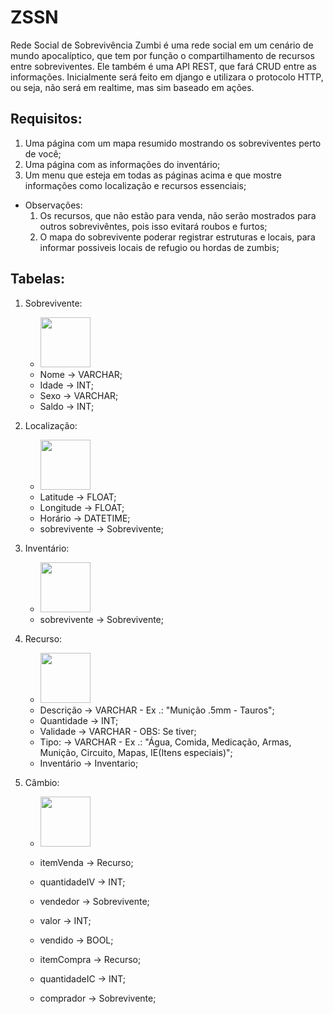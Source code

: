 # ZSSN

Rede Social de Sobrevivência Zumbi é uma rede social em um cenário de mundo apocalíptico, que tem por função o compartilhamento de recursos entre sobreviventes. Ele também é uma API REST, que fará CRUD entre as informações. Inicialmente será feito em django e utilizara o protocolo HTTP, ou seja, não será em realtime, mas sim baseado em ações.


## Requisitos:
1. Uma página com um mapa resumido mostrando os sobreviventes perto de você;
2. Uma página com as informações do inventário;
3. Um menu que esteja em todas as páginas acima e que mostre informações como localização e recursos essenciais;

* Observações: 
    1. Os recursos, que não estão para venda, não serão mostrados para outros sobrevivêntes, pois isso evitará roubos e furtos;
    2. O mapa do sobrevivente poderar registrar estruturas e locais, para informar possiveis locais de refugio ou hordas de zumbis;

## Tabelas:

1. Sobrevivente:
    * <img src="https://play-lh.googleusercontent.com/G7PgPigYZtgSYuI54jFWR0in7UHakWiPsHIzuqnV5Go9LYVM_tEt7QASOdUuhfBPCNE" width="80px">
    * Nome -> VARCHAR;
    * Idade -> INT;
    * Sexo -> VARCHAR;
    * Saldo -> INT;

2. Localização:
    * <img src="https://static.vecteezy.com/ti/vetor-gratis/p1/155483-mapa-do-tesouro-vector-gratis-vetor.jpg" width="80px">
    * Latitude -> FLOAT;
    * Longitude -> FLOAT;
    * Horário -> DATETIME;
    * sobrevivente -> Sobrevivente;

3. Inventário:
    * <img src="https://i.pinimg.com/736x/86/da/ac/86daacfd8ac30bc5e6a611955e456e0d.jpg" width="80px">
    * sobrevivente -> Sobrevivente;

4. Recurso:
    * <img src="https://portalvidalivre.com/uploads/article/image/1528/Design_sem_nome_-_2022-01-24T061629.364.jpg" width="80px">
    * Descrição -> VARCHAR - Ex .: "Munição .5mm - Tauros";
    * Quantidade -> INT;
    * Validade -> VARCHAR - OBS: Se tiver;
    * Tipo: -> VARCHAR - Ex .: "Água, Comida, Medicação, Armas, Munição, Circuito, Mapas, IE(Itens especiais)";
    * Inventário -> Inventario;

5. Câmbio:
    * <img src="https://1.bp.blogspot.com/-NkX9rKZKCDM/YairuZxKt-I/AAAAAAAA76A/Up-ZpLRQMxUj1NOVqJ6lza7qTfZfyExBwCNcBGAsYHQ/s16000/distrato-escritura-publica-nao-registrada.webp" width="80px">
    * itemVenda -> Recurso;
    * quantidadeIV -> INT;
    * vendedor -> Sobrevivente;
    
    * valor -> INT;
    * vendido -> BOOL;

    * itemCompra -> Recurso;
    * quantidadeIC -> INT;
    * comprador -> Sobrevivente;
